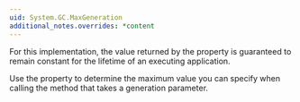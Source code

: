 ```yaml
---
uid: System.GC.MaxGeneration
additional_notes.overrides: *content
---
```


<p>For this implementation, the value returned by the <xref href="System.GC.MaxGeneration"></xref> property is guaranteed to remain constant for the lifetime of an executing application.  
  
 Use the <xref href="System.GC.MaxGeneration"></xref> property to determine the maximum value you can specify when calling the <xref href="System.GC.Collect(System.Int32)"></xref> method that takes a generation parameter.</p>


